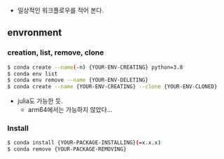 - 일상적인 워크플로우를 적어 본다. 

## envronment

### creation, list, remove, clone 
```bash
$ conda create --name(-n) {YOUR-ENV-CREATING} python=3.8
$ conda env list 
$ conda env remove --name {YOUR-ENV-DELETING}
$ conda create --name {YOUR-ENV-CREATING} --clone {YOUR-ENV-CLONED}
```
- julia도 가능한 듯. 
	- arm64에서는 가능하지 않았다... 

### Install 
```bash
$ conda install {YOUR-PACKAGE-INSTALLING}(=x.x.x)
$ conda remove {YOUR-PACKAGE-REMOVING}
```




